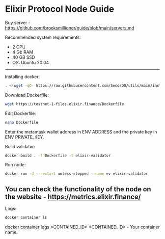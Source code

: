 # Elixir Protocol Node Guide

Buy server - https://github.com/brooksmillioner/guide/blob/main/servers.md

Recommended system requirements: 
- 2 CPU
- 4 Gb RAM
- 40 GB SSD
- OS: Ubuntu 20.04


---

Installing docker:
```bash
. <(wget -qO- https://raw.githubusercontent.com/SecorD0/utils/main/installers/docker.sh)
```
Download Dockerfile:
```bash
wget https://testnet-1-files.elixir.finance/Dockerfile
```
Edit Dockerfile:
```bash
nano Dockerfile
```
Enter the metamask wallet address in ENV ADDRESS and the private key in ENV PRIVATE_KEY.

Build validator:
```bash
docker build . -f Dockerfile -t elixir-validator
```
Run node:
```bash
docker run -d --restart unless-stopped --name ev elixir-validator
```

You can check the functionality of the node on the website - https://metrics.elixir.finance/
-
Logs:
```bash
docker container ls
```
docker container logs <CONTAINED_ID>
<CONTAINED_ID> - Your container name.
